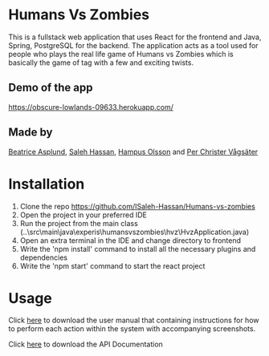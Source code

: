 # Humans Vs Zombies
This is a fullstack web application that uses React for the frontend and Java, Spring, PostgreSQL for the backend. The application acts as a tool used for people who plays the real life game of Humans vs Zombies which is basically the game of tag with a few and exciting twists.

## Demo of the app
https://obscure-lowlands-09633.herokuapp.com/

## Made by
[Beatrice Asplund]( https://github.com/BeatriceAsplund),  [Saleh Hassan]( https://github.com/ISaleh-Hassan), [Hampus Olsson](https://github.com/Heso113) and [Per Christer Vågsäter](https://github.com/PerChrister)

# Installation

1. Clone the repo https://github.com/ISaleh-Hassan/Humans-vs-zombies
2. Open the project in your preferred IDE
3. Run the project from the main class (..\src\main\java\experis\humansvszombies\hvz\HvzApplication.java)
4. Open an extra terminal in the IDE and change directory to frontend
5. Write the 'npm install' command to install all the necessary plugins and dependencies
6. Write the 'npm start' command to start the react project

# Usage
 Click [here](https://github.com/ISaleh-Hassan/Humans-vs-zombies/blob/main/Humans%20VS%20Zombies%20-%20User%20Manual.pdf) to download the user manual that containing instructions for how to perform each action within the system with accompanying screenshots.
 
 Click [here](https://github.com/ISaleh-Hassan/Humans-vs-zombies/blob/main/API%20Documentation.pdf) to download the API Documentation

 
 

